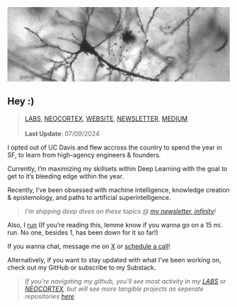 ![Header](./backlog/rneurons-1.png)

## Hey :)

>[LABS](https://github.com/vxnuaj/LABS), [NEOCORTEX](https://github.com/vxnuaj/NEOCORTEX), [WEBSITE](https://vxnuaj.life), [NEWSLETTER](https://vxnuaj.substack.com), [MEDIUM](https://medium.com/@vxnuaj)<br><br>
> **Last Update**: 07/09/2024

I opted out of UC Davis and flew accross the country to spend the year in SF, to learn from high-agency engineers & founders.

Currently, I’m maximizing my skillsets within Deep Learning with the goal to get to it’s bleeding edge within the year.

Recently, I’ve been obsessed with machine intelligence, knowledge creation & epistemology, and paths to artificial superintelligence.

> _I'm shipping deep dives on these topics @ [my newsletter, infinity](https://vxnuaj.substack.com/s/infinity)!_

Also, I [run](https://strava.com/vxnuaj) (If you’re reading this, lemme know if you wanna go on a 15 mi. run. No one, besides 1, has been down for it so far!)

If you wanna chat, message me on [X](https://x.com/vxnuaj) or [schedule a call](https://cal.com/vxnuaj)!

Alternatively, if you want to stay updated with what I’ve been working on, check out my GitHub or subscribe to my Substack.

>_If you're navigating my github, you'll see most activity in my [LABS](https://github.com/vxnuaj/LABS) or [NEOCORTEX](https://github.com/vxnuaj/NEOCORTEX), but will see more tangible projects as seperate repositories [here](https://github.com/vxnuaj?tab=repositories)_
